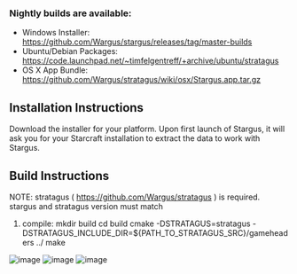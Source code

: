 ### Nightly builds are available:

- Windows Installer: https://github.com/Wargus/stargus/releases/tag/master-builds
- Ubuntu/Debian Packages: https://code.launchpad.net/~timfelgentreff/+archive/ubuntu/stratagus
- OS X App Bundle: https://github.com/Wargus/stratagus/wiki/osx/Stargus.app.tar.gz

## Installation Instructions

Download the installer for your platform. Upon first launch of Stargus, it will ask you for
your Starcraft installation to extract the data to work with Stargus.

## Build Instructions

NOTE: stratagus ( https://github.com/Wargus/stratagus ) is required.
stargus and stratagus version must match

1. compile:
    mkdir build
    cd build
    cmake -DSTRATAGUS=stratagus -DSTRATAGUS_INCLUDE_DIR=${PATH_TO_STRATAGUS_SRC}/gameheaders ../
    make


![image](https://cloud.githubusercontent.com/assets/46235/11292960/499a7d3c-8f55-11e5-9356-62c190c57467.png)
![image](https://cloud.githubusercontent.com/assets/46235/11292993/9198675c-8f55-11e5-9f74-2f23fb207498.png)
![image](https://cloud.githubusercontent.com/assets/46235/11293018/cef6e970-8f55-11e5-8625-8bd13082b041.png)
